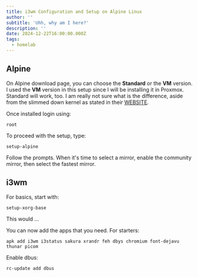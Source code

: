```yaml
---
title: i3wm Configuration and Setup on Alpine Linux
author: ''
subtitle: 'Uhh, why am I here?'
description: ''
date: 2024-12-22T16:00:00.000Z
tags:
  - homelab
---
```


## Alpine

On Alpine download page, you can choose the **Standard** or the **VM** version. I used the **VM** version in this setup since I will be installing it in Proxmox. Standard will work, too. I am really not sure what is the difference, aside from the slimmed down kernel as stated in their [WEBSITE](https://alpinelinux.org/downloads/).

Once installed login using:

```shell
root
```

To proceed with the setup, type:

```shell
setup-alpine
```

Follow the prompts. When it's time to select a mirror, enable the community mirror, then select the fastest mirror.

## i3wm

For basics, start with:

```shell
setup-xorg-base
```

This would ...

You can now add the apps that you need. For starters:

```shell
apk add i3wm i3status sakura xrandr feh dbys chromium font-dejavu thunar picom
```

Enable dbus:

```shell
rc-update add dbus
```
